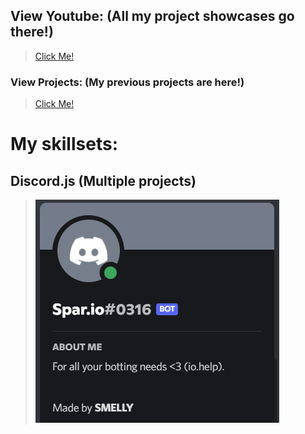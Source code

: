 
## View Youtube: (All my project showcases go there!)
> [Click Me!](https://bit.ly/smellychannel)

### View Projects: (My previous projects are here!)
> [Click Me!](https://smellyburger.github.io/projects)

# My skillsets:
## Discord.js (Multiple projects)
> ![Bot example](/assets/robot.png)


